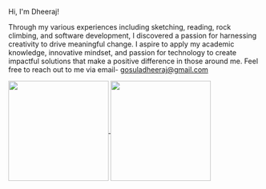 Hi, I'm Dheeraj!

Through my various experiences including sketching, reading, rock climbing, and software development, I discovered a passion for harnessing creativity to drive meaningful change. I aspire to apply my academic knowledge, innovative mindset, and passion for technology to create impactful solutions that make a positive difference in those around me. Feel free to reach out to me via email- gosuladheeraj@gmail.com

<a href="https://github.com/dheeraj-g/github-readme-stats">
  <img height=200 align="center" src="https://github-readme-stats.vercel.app/api?username=dheeraj-g&theme=dark" />
</a>
<a href="https://github.com/dheeraj-g/convoychat">
  <img height=200 align="center" src="https://github-readme-stats.vercel.app/api/top-langs?username=dheeraj-g&layout=compact&langs_count=8&card_width=320&theme=dark" />
</a>
<!--
**Dheeraj-G/Dheeraj-G** is a ✨ _special_ ✨ repository because its `README.md` (this file) appears on your GitHub profile.

Here are some ideas to get you started:

- 🔭 I’m currently working on ...
- 🌱 I’m currently learning ...
- 👯 I’m looking to collaborate on ...
- 🤔 I’m looking for help with ...
- 💬 Ask me about ...
- 📫 How to reach me: ...
- 😄 Pronouns: ...
- ⚡ Fun fact: ...
-->
